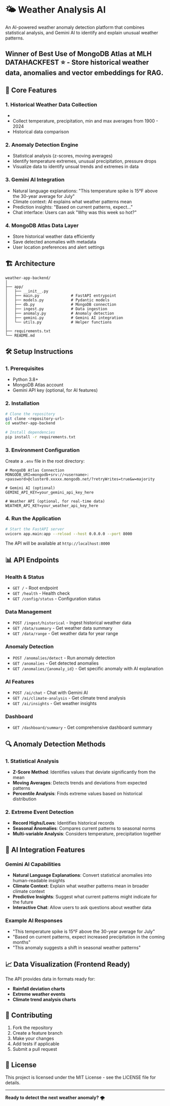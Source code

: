 # 🌤️ Weather Analysis AI

An AI-powered weather anomaly detection platform that combines statistical analysis, and Gemini AI to identify and explain unusual weather patterns.

## **Winner of Best Use of MongoDB Atlas at MLH DATAHACKFEST** ⭐ - Store historical weather data, anomalies and vector embeddings for RAG.

## 🚀 Core Features

### 1. Historical Weather Data Collection
- 
- Collect temperature, precipitation, min and max averages from 1900 - 2024
- Historical data comparison 

### 2. Anomaly Detection Engine
- Statistical analysis (z-scores, moving averages)
- Identify temperature extremes, unusual precipitation, pressure drops
- Visualize data to identify unsual trends and extremes in data

### 3. Gemini AI Integration
- Natural language explanations: "This temperature spike is 15°F above the 30-year average for July"
- Climate context: AI explains what weather patterns mean
- Prediction insights: "Based on current patterns, expect..."
- Chat interface: Users can ask "Why was this week so hot?"

### 4. MongoDB Atlas Data Layer
- Store historical weather data efficiently
- Save detected anomalies with metadata
- User location preferences and alert settings

## 🏗️ Architecture

```
weather-app-backend/
│
├── app/
│   ├── __init__.py
│   ├── main.py              # FastAPI entrypoint
│   ├── models.py            # Pydantic models
│   ├── db.py                # MongoDB connection
│   ├── ingest.py            # Data ingestion
│   ├── anomaly.py           # Anomaly detection
│   ├── gemini.py            # Gemini AI integration
│   └── utils.py             # Helper functions
│
├── requirements.txt
└── README.md
```

## 🛠️ Setup Instructions

### 1. Prerequisites
- Python 3.8+
- MongoDB Atlas account
- Gemini API key (optional, for AI features)

### 2. Installation

```bash
# Clone the repository
git clone <repository-url>
cd weather-app-backend

# Install dependencies
pip install -r requirements.txt
```

### 3. Environment Configuration

Create a `.env` file in the root directory:

```env
# MongoDB Atlas Connection
MONGODB_URI=mongodb+srv://<username>:<password>@cluster0.xxxxx.mongodb.net/?retryWrites=true&w=majority

# Gemini AI (optional)
GEMINI_API_KEY=your_gemini_api_key_here

# Weather API (optional, for real-time data)
WEATHER_API_KEY=your_weather_api_key_here
```

### 4. Run the Application

```bash
# Start the FastAPI server
uvicorn app.main:app --reload --host 0.0.0.0 --port 8000
```

The API will be available at `http://localhost:8000`

## 📊 API Endpoints

### Health & Status
- `GET /` - Root endpoint
- `GET /health` - Health check
- `GET /config/status` - Configuration status

### Data Management
- `POST /ingest/historical` - Ingest historical weather data
- `GET /data/summary` - Get weather data summary
- `GET /data/range` - Get weather data for year range

### Anomaly Detection
- `POST /anomalies/detect` - Run anomaly detection
- `GET /anomalies` - Get detected anomalies
- `GET /anomalies/{anomaly_id}` - Get specific anomaly with AI explanation

### AI Features
- `POST /ai/chat` - Chat with Gemini AI
- `GET /ai/climate-analysis` - Get climate trend analysis
- `GET /ai/insights` - Get weather insights

### Dashboard
- `GET /dashboard/summary` - Get comprehensive dashboard summary

## 🔍 Anomaly Detection Methods

### 1. Statistical Analysis
- **Z-Score Method**: Identifies values that deviate significantly from the mean
- **Moving Averages**: Detects trends and deviations from expected patterns
- **Percentile Analysis**: Finds extreme values based on historical distribution


### 2. Extreme Event Detection
- **Record Highs/Lows**: Identifies historical records
- **Seasonal Anomalies**: Compares current patterns to seasonal norms
- **Multi-variable Analysis**: Considers temperature, precipitation together

## 🤖 AI Integration Features

### Gemini AI Capabilities
- **Natural Language Explanations**: Convert statistical anomalies into human-readable insights
- **Climate Context**: Explain what weather patterns mean in broader climate context
- **Predictive Insights**: Suggest what current patterns might indicate for the future
- **Interactive Chat**: Allow users to ask questions about weather data

### Example AI Responses
- "This temperature spike is 15°F above the 30-year average for July"
- "Based on current patterns, expect increased precipitation in the coming months"
- "This anomaly suggests a shift in seasonal weather patterns"

## 📈 Data Visualization (Frontend Ready)

The API provides data in formats ready for:
- **Rainfall deviation charts**
- **Extreme weather events**
- **Climate trend analysis charts**

## 🤝 Contributing

1. Fork the repository
2. Create a feature branch
3. Make your changes
4. Add tests if applicable
5. Submit a pull request

## 📄 License

This project is licensed under the MIT License - see the LICENSE file for details.

---

**Ready to detect the next weather anomaly?** 🌪️ 
